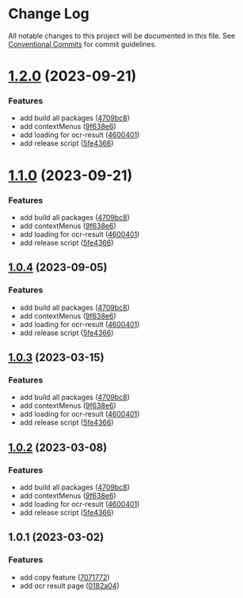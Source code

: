 # Change Log

All notable changes to this project will be documented in this file.
See [Conventional Commits](https://conventionalcommits.org) for commit guidelines.

# [1.2.0](https://github.com/zzzzzzzcccccc/chrome-plugins/compare/@chrome-plugin/ocr-result@1.0.1...@chrome-plugin/ocr-result@1.2.0) (2023-09-21)


### Features

* add build all packages ([4709bc8](https://github.com/zzzzzzzcccccc/chrome-plugins/commit/4709bc8274a40e74c4b9170326093555ccb15a9f))
* add contextMenus ([9f638e6](https://github.com/zzzzzzzcccccc/chrome-plugins/commit/9f638e6432a956246290b5cde6b10cc799894f1a))
* add loading for ocr-result ([4600401](https://github.com/zzzzzzzcccccc/chrome-plugins/commit/46004012a66570299dbc5bb71665fe26ef98951d))
* add release script ([5fe4366](https://github.com/zzzzzzzcccccc/chrome-plugins/commit/5fe4366a26d22e360bbfc404add470cd4123e069))





# [1.1.0](https://github.com/zzzzzzzcccccc/chrome-plugins/compare/@chrome-plugin/ocr-result@1.0.1...@chrome-plugin/ocr-result@1.1.0) (2023-09-21)


### Features

* add build all packages ([4709bc8](https://github.com/zzzzzzzcccccc/chrome-plugins/commit/4709bc8274a40e74c4b9170326093555ccb15a9f))
* add contextMenus ([9f638e6](https://github.com/zzzzzzzcccccc/chrome-plugins/commit/9f638e6432a956246290b5cde6b10cc799894f1a))
* add loading for ocr-result ([4600401](https://github.com/zzzzzzzcccccc/chrome-plugins/commit/46004012a66570299dbc5bb71665fe26ef98951d))
* add release script ([5fe4366](https://github.com/zzzzzzzcccccc/chrome-plugins/commit/5fe4366a26d22e360bbfc404add470cd4123e069))





## [1.0.4](https://github.com/zzzzzzzcccccc/chrome-plugins/compare/@chrome-plugin/ocr-result@1.0.1...@chrome-plugin/ocr-result@1.0.4) (2023-09-05)


### Features

* add build all packages ([4709bc8](https://github.com/zzzzzzzcccccc/chrome-plugins/commit/4709bc8274a40e74c4b9170326093555ccb15a9f))
* add contextMenus ([9f638e6](https://github.com/zzzzzzzcccccc/chrome-plugins/commit/9f638e6432a956246290b5cde6b10cc799894f1a))
* add loading for ocr-result ([4600401](https://github.com/zzzzzzzcccccc/chrome-plugins/commit/46004012a66570299dbc5bb71665fe26ef98951d))
* add release script ([5fe4366](https://github.com/zzzzzzzcccccc/chrome-plugins/commit/5fe4366a26d22e360bbfc404add470cd4123e069))





## [1.0.3](https://github.com/zzzzzzzcccccc/chrome-plugins/compare/@chrome-plugin/ocr-result@1.0.1...@chrome-plugin/ocr-result@1.0.3) (2023-03-15)


### Features

* add build all packages ([4709bc8](https://github.com/zzzzzzzcccccc/chrome-plugins/commit/4709bc8274a40e74c4b9170326093555ccb15a9f))
* add contextMenus ([9f638e6](https://github.com/zzzzzzzcccccc/chrome-plugins/commit/9f638e6432a956246290b5cde6b10cc799894f1a))
* add loading for ocr-result ([4600401](https://github.com/zzzzzzzcccccc/chrome-plugins/commit/46004012a66570299dbc5bb71665fe26ef98951d))
* add release script ([5fe4366](https://github.com/zzzzzzzcccccc/chrome-plugins/commit/5fe4366a26d22e360bbfc404add470cd4123e069))





## [1.0.2](https://github.com/zzzzzzzcccccc/chrome-plugins/compare/@chrome-plugin/ocr-result@1.0.1...@chrome-plugin/ocr-result@1.0.2) (2023-03-08)


### Features

* add build all packages ([4709bc8](https://github.com/zzzzzzzcccccc/chrome-plugins/commit/4709bc8274a40e74c4b9170326093555ccb15a9f))
* add contextMenus ([9f638e6](https://github.com/zzzzzzzcccccc/chrome-plugins/commit/9f638e6432a956246290b5cde6b10cc799894f1a))
* add loading for ocr-result ([4600401](https://github.com/zzzzzzzcccccc/chrome-plugins/commit/46004012a66570299dbc5bb71665fe26ef98951d))
* add release script ([5fe4366](https://github.com/zzzzzzzcccccc/chrome-plugins/commit/5fe4366a26d22e360bbfc404add470cd4123e069))





## 1.0.1 (2023-03-02)


### Features

* add copy feature ([7071772](https://github.com/zzzzzzzcccccc/chrome-plugins/commit/7071772e09cb227a51fca7b37fb6cea6e20120c6))
* add ocr result page ([0182a04](https://github.com/zzzzzzzcccccc/chrome-plugins/commit/0182a04972587a01338a065364e24e29b49da951))
